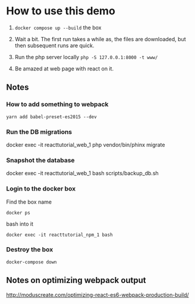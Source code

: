 
# How to use this demo

1. `docker compose up --build` the box
 
2. Wait a bit. The first run takes a while as, the files are downloaded, but then subsequent runs are quick.

3. Run the php server locally `php -S 127.0.0.1:8000 -t www/`

4. Be amazed at web page with react on it.


## Notes 

### How to add something to webpack

```
yarn add babel-preset-es2015 --dev
```

### Run the DB migrations

docker exec -it reacttutorial_web_1 php vendor/bin/phinx migrate

### Snapshot the database

docker exec -it reacttutorial_web_1 bash scripts/backup_db.sh

### Login to the docker box

Find the box name

`docker ps`

bash into it

`docker exec -it reacttutorial_npm_1 bash`

### Destroy the box
 
 `docker-compose down`



## Notes on optimizing webpack output

http://moduscreate.com/optimizing-react-es6-webpack-production-build/
